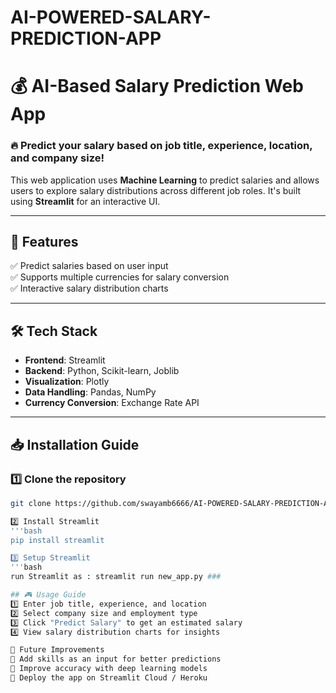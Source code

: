 # AI-POWERED-SALARY-PREDICTION-APP

# 💰 AI-Based Salary Prediction Web App

### 🔥 Predict your salary based on job title, experience, location, and company size!

This web application uses **Machine Learning** to predict salaries and allows users to explore salary distributions across different job roles. It's built using **Streamlit** for an interactive UI.

---

## 🚀 Features
✅ Predict salaries based on user input  
✅ Supports multiple currencies for salary conversion  
✅ Interactive salary distribution charts  


---

## 🛠️ Tech Stack
- **Frontend**: Streamlit  
- **Backend**: Python, Scikit-learn, Joblib  
- **Visualization**: Plotly  
- **Data Handling**: Pandas, NumPy  
- **Currency Conversion**: Exchange Rate API  

---

## 📥 Installation Guide

### 1️⃣ Clone the repository
```bash
git clone https://github.com/swayamb6666/AI-POWERED-SALARY-PREDICTION-APP.git

2️⃣ Install Streamlit
'''bash
pip install streamlit

3️⃣ Setup Streamlit
'''bash
run Streamlit as : streamlit run new_app.py ###

## 🎮 Usage Guide
1️⃣ Enter job title, experience, and location
2️⃣ Select company size and employment type
3️⃣ Click "Predict Salary" to get an estimated salary
4️⃣ View salary distribution charts for insights

🎯 Future Improvements
🔹 Add skills as an input for better predictions
🔹 Improve accuracy with deep learning models
🔹 Deploy the app on Streamlit Cloud / Heroku



